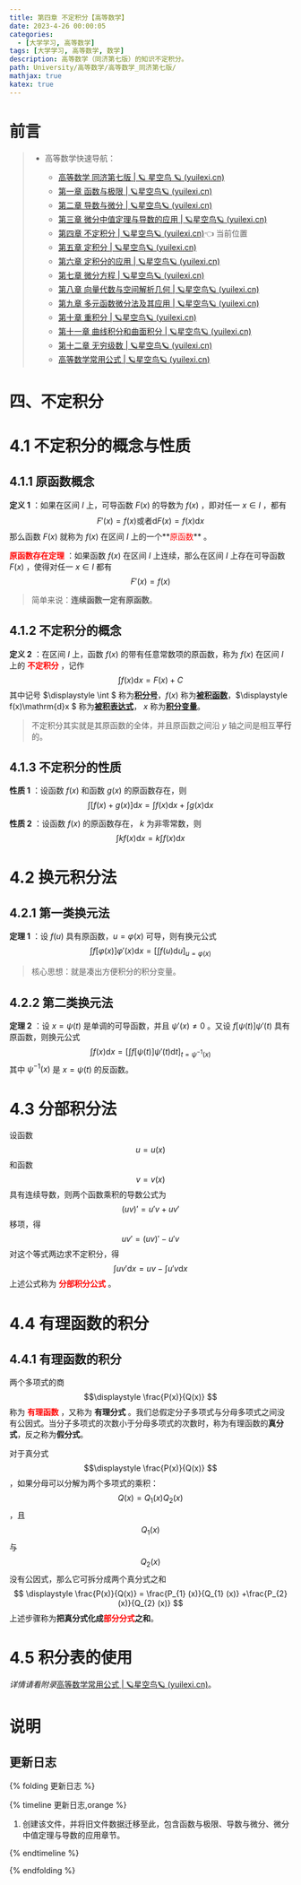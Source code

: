 ```yaml
---
title: 第四章 不定积分【高等数学】
date: 2023-4-26 00:00:05
categories:
  - [大学学习, 高等数学]
tags: [大学学习, 高等数学, 数学]
description: 高等数学（同济第七版）的知识不定积分。
path: University/高等数学/高等数学_同济第七版/
mathjax: true
katex: true
---
```


# 前言

> - 高等数学快速导航：
>
>     - [高等数学 同济第七版 | 🪐 星空鸟 🪐 (yuilexi.cn)](https://blog.yuilexi.cn/2023/05/13/大学学习/高等数学/高等数学_同济第七版/)
>     - [第一章 函数与极限 | 🪐星空鸟🪐 (yuilexi.cn)](https://blog.yuilexi.cn/2023/04/26/大学学习/高等数学/高等数学_第一章/)
>     - [第二章 导数与微分 | 🪐星空鸟🪐 (yuilexi.cn)](https://blog.yuilexi.cn/2023/04/26/大学学习/高等数学/高等数学_第二章/)
>     - [第三章 微分中值定理与导数的应用 | 🪐星空鸟🪐 (yuilexi.cn)](https://blog.yuilexi.cn/2023/04/26/大学学习/高等数学/高等数学_第三章/)
>     - [第四章 不定积分 | 🪐星空鸟🪐 (yuilexi.cn)](https://blog.yuilexi.cn/2023/04/26/大学学习/高等数学/高等数学_第四章/)👈 当前位置
>     - [第五章 定积分 | 🪐星空鸟🪐 (yuilexi.cn)](https://blog.yuilexi.cn/2023/04/26/大学学习/高等数学/高等数学_第五章/)
>     - [第六章 定积分的应用 | 🪐星空鸟🪐 (yuilexi.cn)](https://blog.yuilexi.cn/2023/04/26/大学学习/高等数学/高等数学_第六章/)
>     - [第七章 微分方程 | 🪐星空鸟🪐 (yuilexi.cn)](https://blog.yuilexi.cn/2023/04/26/大学学习/高等数学/高等数学_第七章/)
>     - [第八章 向量代数与空间解析几何 | 🪐星空鸟🪐 (yuilexi.cn)](https://blog.yuilexi.cn/2023/04/26/大学学习/高等数学/高等数学_第八章/)
>     - [第九章 多元函数微分法及其应用 | 🪐星空鸟🪐 (yuilexi.cn)](https://blog.yuilexi.cn/2023/04/26/大学学习/高等数学/高等数学_第九章/)
>     - [第十章 重积分 | 🪐星空鸟🪐 (yuilexi.cn)](https://blog.yuilexi.cn/2023/04/26/大学学习/高等数学/高等数学_第十章/)
>     - [第十一章 曲线积分和曲面积分 | 🪐星空鸟🪐 (yuilexi.cn)](https://blog.yuilexi.cn/2023/04/26/大学学习/高等数学/高等数学_第十一章/)
>     - [第十二章 无穷级数 | 🪐星空鸟🪐 (yuilexi.cn)](https://blog.yuilexi.cn/2023/04/26/大学学习/高等数学/高等数学_第十二章/)
>     - [高等数学常用公式 | 🪐星空鸟🪐 (yuilexi.cn)](https://blog.yuilexi.cn/2023/04/26/大学学习/高等数学/高等数学常用公式/)

# 四、不定积分

# 4.1 不定积分的概念与性质

## 4.1.1 原函数概念

**定义 1** ：如果在区间 $I$ 上，可导函数 $F(x)$ 的导数为 $f(x)$ ，即对任一 $\displaystyle x\in I$ ，都有
$$
\displaystyle {F}' (x) =f(x)\text{或者} \mathrm{d}F(x)=f(x)\mathrm{d}x
$$
那么函数 $F(x)$ 就称为 $f(x)$ 在区间 $I$ 上的一个**<font color='red'>原函数</font>** 。



 **<font color='red'>原函数存在定理</font>** ：如果函数 $f(x)$ 在区间 $I$ 上连续，那么在区间 $I$ 上存在可导函数 $F(x)$ ，使得对任一 $\displaystyle x\in I$ 都有
$$
\displaystyle {F}' (x) =f(x)
$$

> 简单来说：**连续函数一定有原函数**。
>



## 4.1.2 不定积分的概念

**定义 2** ：在区间 $I$ 上，函数 $f(x)$ 的带有任意常数项的原函数，称为 $f(x)$ 在区间 $I$ 上的 **<font color='red'>**不定积分**</font>** ，记作
$$
 \displaystyle \int f(x)\mathrm{d}x=F(x) +C
$$
其中记号 $\displaystyle \int $ 称为<u>**积分号**</u>，$\displaystyle f(x)$ 称为<u>**被积函数**</u>，$\displaystyle f(x)\mathrm{d}x $ 称为<u>**被积表达式**</u>， $x$ 称为<u>**积分变量**</u>。

> 不定积分其实就是其原函数的全体，并且原函数之间沿 $y$ 轴之间是相互**平行**的。

## 4.1.3 不定积分的性质

**性质 1** ：设函数 $\displaystyle f(x)$ 和函数 $\displaystyle g(x)$ 的原函数存在，则
$$
\displaystyle \int \left [ f(x)+g(x) \right ]\mathrm{d}x =\int f(x)\mathrm{d}x+\int g(x)\mathrm{d}x
$$

**性质 2** ：设函数  $\displaystyle f(x)$ 的原函数存在， $k$ 为非零常数，则
$$
\displaystyle \int kf(x)\mathrm{d}x  = k\int f(x)\mathrm{d}x
$$



# 4.2 换元积分法

## 4.2.1 第一类换元法

**定理 1** ：设 $\displaystyle f(u)$ 具有原函数，$\displaystyle u = \varphi (x)$ 可导，则有换元公式
$$
\displaystyle \int f \left [ \varphi (x) \right ] {\varphi }'  (x) \mathrm{d}x  = \left [ \int f(u)\mathrm{d}u  \right ]_{u = \varphi (x)}
$$

> 核心思想：就是凑出方便积分的积分变量。
>



## 4.2.2 第二类换元法

**定理 2** ：设 $\displaystyle x = \psi (t)$ 是单调的可导函数，并且 $\displaystyle {\psi}'  (x)\ne 0$ 。又设 $\displaystyle f\left [ \psi (t) \right ] {\psi }' (t)$ 具有原函数，则换元公式
$$
\displaystyle \int f(x)\mathrm{d}x  =\left [  \int f\left [ \psi (t) \right ] {\psi }' (t)\mathrm{d}t  \right ]_{t = \psi ^{-1}(x) }  
$$
其中 $\psi ^{-1}(x)$ 是 $\displaystyle x = \psi(t)$ 的反函数。



# 4.3 分部积分法

设函数 $$\displaystyle u = u(x)$$ 和函数 $$\displaystyle v = v(x)$$ 具有连续导数，则两个函数乘积的导数公式为
$$
\displaystyle {(uv)}'  = {u}' v+u{v}'
$$
移项，得
$$
\displaystyle u{v}' ={(uv)}' -{u}' v
$$
对这个等式两边求不定积分，得
$$
\displaystyle \int u{v}'\mathrm{d}x  =uv  -\int {u}' v\mathrm{d}x
$$
上述公式称为 **<font color='red'>分部积分公式</font>** 。

# 4.4 有理函数的积分

## 4.4.1 有理函数的积分

两个多项式的商 $$\displaystyle \frac{P(x)}{Q(x)} $$ 称为 **<font color='red'>有理函数</font>** ，又称为 **有理分式** 。我们总假定分子多项式与分母多项式之间没有公因式。当分子多项式的次数小于分母多项式的次数时，称为有理函数的**真分式**，反之称为**假分式**。

对于真分式  $$\displaystyle \frac{P(x)}{Q(x)} $$ ，如果分母可以分解为两个多项式的乘积：$$\displaystyle Q(x) = Q_{1} (x)Q_{2} (x)$$ ，且 $$\displaystyle Q_{1} (x)$$ 与 $$\displaystyle Q_{2} (x)$$ 没有公因式，那么它可拆分成两个真分式之和
$$
\displaystyle \frac{P(x)}{Q(x)}  = \frac{P_{1} (x)}{Q_{1} (x)} +\frac{P_{2} (x)}{Q_{2} (x)} 
$$
上述步骤称为**把真分式化成<font color='red'>部分分式</font>之和**。





# 4.5 积分表的使用

*详情请看附录*[高等数学常用公式 | 🪐星空鸟🪐 (yuilexi.cn)](https://blog.yuilexi.cn/2023/04/26/大学学习/高等数学/高等数学常用公式/#不定积分表)。

# 说明

## 更新日志

{% folding 更新日志 %}

{% timeline 更新日志,orange %}

<!-- timeline 2023-4-26 -->

1. 创建该文件，并将旧文件数据迁移至此，包含函数与极限、导数与微分、微分中值定理与导数的应用章节。

<!-- endtimeline -->

{% endtimeline %}

{% endfolding %}